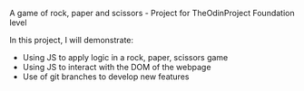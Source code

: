 A game of rock, paper and scissors - Project for TheOdinProject Foundation level

In this project, I will demonstrate:
- Using JS to apply logic in a rock, paper, scissors game
- Using JS to interact with the DOM of the webpage
- Use of git branches to develop new features

